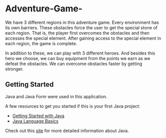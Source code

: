 # Adventure-Game-

We have 3 different regions in this adventure game. Every environment has its own barriers. These obstacles force the user to get the special stone of each region. That is, the player first overcomes the obstacles and then accesses the special element. After gaining access to the special element in each region, the game is complete.

In addition to these, we can play with 3 different heroes. And besides this hero we choose, we can buy equipment from the points we earn as we defeat the obstacles. We can overcome obstacles faster by getting stronger.

## Getting Started

Java and Java Form were used in this application.

A few resources to get you started if this is your first Java project:

- [Getting Started with Java](https://dev.java/learn/getting-started/)
- [Java Language Basics](https://dev.java/learn/language-basics/)

Check out this [site](https://dev.java/) for more detailed information about Java.
